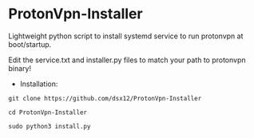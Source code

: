 # ProtonVpn-Installer
Lightweight python script to install systemd service to run protonvpn at boot/startup.

Edit the service.txt and installer.py files to match your path to protonvpn binary!
* Installation:

`git clone https://github.com/dsx12/ProtonVpn-Installer`

`cd ProtonVpn-Installer`

`sudo python3 install.py`
